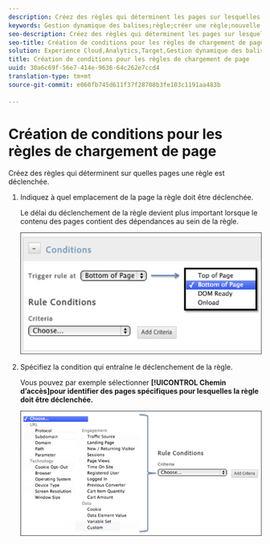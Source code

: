```yaml
---
description: Créez des règles qui déterminent les pages sur lesquelles une règle est déclenchée.
keywords: Gestion dynamique des balises;règle;créer une règle;nouvelle règle;règle de chargement de page
seo-description: Créez des règles qui déterminent les pages sur lesquelles une règle est déclenchée.
seo-title: Création de conditions pour les règles de chargement de page
solution: Experience Cloud,Analytics,Target,Gestion dynamique des balises
title: Création de conditions pour les règles de chargement de page
uuid: 30a6c69f-56e7-414e-9636-64c262e7ccd4
translation-type: tm+mt
source-git-commit: e060fb745d611f37f28708b3fe103c1191aa483b

---
```



# Création de conditions pour les règles de chargement de page

Créez des règles qui déterminent sur quelles pages une règle est déclenchée.

1. Indiquez à quel emplacement de la page la règle doit être déclenchée.

   Le délai du déclenchement de la règle devient plus important lorsque le contenu des pages contient des dépendances au sein de la règle.

   ![](assets/conditions-page-load-rules1.png)

1. Spécifiez la condition qui entraîne le déclenchement de la règle.

   Vous pouvez par exemple sélectionner **[!UICONTROL Chemin d’accès]pour identifier des pages spécifiques pour lesquelles la règle doit être déclenchée.**

   ![](assets/conditions-page-load-rules2.png)

